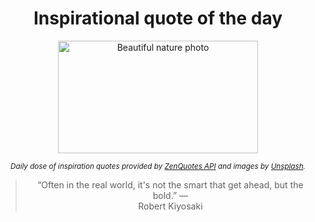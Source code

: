 
<div align="center">

# Inspirational quote of the day

<img src="./data/photo.jpeg" alt="Beautiful nature photo" width="320" height="180">

<sub><i>Daily dose of inspiration quotes provided by [ZenQuotes API](https://zenquotes.io/) and images by [Unsplash](https://unsplash.com/).</i></sub>


<blockquote>&ldquo;Often in the real world, it's not the smart that get ahead, but the bold.&rdquo; &mdash; <footer>Robert Kiyosaki</footer></blockquote>

</div>
